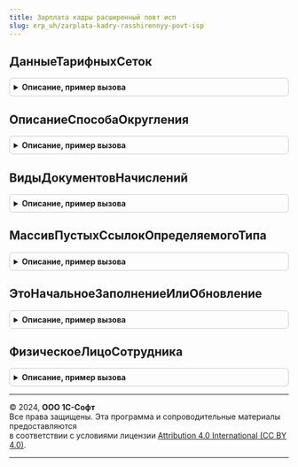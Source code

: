 ```yaml
---
title: Зарплата кадры расширенный повт исп
slug: erp_uh/zarplata-kadry-rasshirennyy-povt-isp
---
```



## ДанныеТарифныхСеток
<details style="margin: 1em 0; padding: 0.5em; border: 1px solid #ccc; border-radius: 6px;">

<summary style="font-weight: bold; cursor: pointer;">Описание, пример вызова</summary>

```bsl

Функция ДанныеТарифныхСеток(ТарифнаяСетка, РазрядКатегория, ТарифнаяСеткаНадбавки, РазрядКатегорияНадбавки, ДатаСведений, СчитатьПоказателиПоДолжности, ПКУ) Экспорт
```

Пример вызова
```bsl
Результат = ЗарплатаКадрыРасширенныйПовтИсп.ДанныеТарифныхСеток(ТарифнаяСетка, РазрядКатегория, ТарифнаяСеткаНадбавки, РазрядКатегорияНадбавки, ДатаСведений, СчитатьПоказателиПоДолжности, ПКУ) 
```
</details>

## ОписаниеСпособаОкругления
<details style="margin: 1em 0; padding: 0.5em; border: 1px solid #ccc; border-radius: 6px;">

<summary style="font-weight: bold; cursor: pointer;">Описание, пример вызова</summary>

```bsl

Функция ОписаниеСпособаОкругления(Знач СпособОкругления) Экспорт
```

Пример вызова
```bsl
Результат = ЗарплатаКадрыРасширенныйПовтИсп.ОписаниеСпособаОкругления(СпособОкругления) 
```
</details>

## ВидыДокументовНачислений
<details style="margin: 1em 0; padding: 0.5em; border: 1px solid #ccc; border-radius: 6px;">

<summary style="font-weight: bold; cursor: pointer;">Описание, пример вызова</summary>

```bsl

// Заполняет соответствие видов документа и начислений, которые регистрируются этим видом документа.
//
// Параметры:
//	Документ - ссылка или объект документа.
//
// Возвращаемое значение - соответствие, ключ ПеречислениеСсылка.ВидыДокументовНачисления, значение - массив ссылок ПланВидовРасчетаСсылка.Начисление.
//
Функция ВидыДокументовНачислений() Экспорт
```

Пример вызова
```bsl
Результат = ЗарплатаКадрыРасширенныйПовтИсп.ВидыДокументовНачислений() 
```
</details>

## МассивПустыхСсылокОпределяемогоТипа
<details style="margin: 1em 0; padding: 0.5em; border: 1px solid #ccc; border-radius: 6px;">

<summary style="font-weight: bold; cursor: pointer;">Описание, пример вызова</summary>

```bsl

Функция МассивПустыхСсылокОпределяемогоТипа(ЗаданныйТип) Экспорт
```

Пример вызова
```bsl
Результат = ЗарплатаКадрыРасширенныйПовтИсп.МассивПустыхСсылокОпределяемогоТипа(ЗаданныйТип));
```
</details>

## ЭтоНачальноеЗаполнениеИлиОбновление
<details style="margin: 1em 0; padding: 0.5em; border: 1px solid #ccc; border-radius: 6px;">

<summary style="font-weight: bold; cursor: pointer;">Описание, пример вызова</summary>

```bsl

Функция ЭтоНачальноеЗаполнениеИлиОбновление() Экспорт
```

Пример вызова
```bsl
Результат = ЗарплатаКадрыРасширенныйПовтИсп.ЭтоНачальноеЗаполнениеИлиОбновление() 
```
</details>

## ФизическоеЛицоСотрудника
<details style="margin: 1em 0; padding: 0.5em; border: 1px solid #ccc; border-radius: 6px;">

<summary style="font-weight: bold; cursor: pointer;">Описание, пример вызова</summary>

```bsl

Функция ФизическоеЛицоСотрудника(Сотрудник) Экспорт
```

Пример вызова
```bsl
Результат = ЗарплатаКадрыРасширенныйПовтИсп.ФизическоеЛицоСотрудника(Сотрудник) 
```
</details>

---

© 2024, **ООО 1С-Софт**  
Все права защищены. Эта программа и сопроводительные материалы предоставляются  
в соответствии с условиями лицензии [Attribution 4.0 International (CC BY 4.0)](https://creativecommons.org/licenses/by/4.0/legalcode).

---
